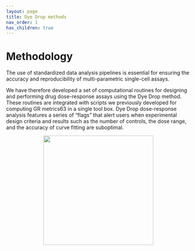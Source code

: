 ```yaml
---
layout: page
title: Dye Drop methods
nav_order: 1
has_children: true
---
```


# Methodology

The use of standardized data analysis pipelines is essential for ensuring the accuracy and
reproducibility of multi-parametric single-cell assays.

We have therefore developed a set of computational routines for designing and performing drug dose-response assays using the Dye Drop method. These routines are integrated with scripts we
previously developed for computing GR metrics63 in a single tool box. Dye Drop dose-response analysis
features a series of “flags” that alert users when experimental design criteria and results such as the
number of controls, the dose range, and the accuracy of curve fitting are suboptimal.

<center><img src="/assets/images/dye_drop/" align = "center" height="300px" style="padding-bottom:10px;"></center>

<!---
Provide information on the methods of this publication. This section also shows you how to construct a page hierachy structure. By default, this page will have a Table of Content at the bottom to show all its "children".

---

You can also make an beautiful grid to show off different parts of the methodology:

<div class="basic-grid">

<div markdown="1">
## Method 1
This is a description of this part of the method.

[![example](../assets/images/sample-image.jpg)](http://example.com/)
{: .mt-6 .mr-10}
</div>

<div markdown="1">
## Method part 2
This is a description of the second part of the methods

[![](https://img.youtube.com/vi/tLWMe_uJY9A/0.jpg)](https://youtu.be/tLWMe_uJY9A)
{: .mt-6 .mr-10}
</div>

</div>
--->